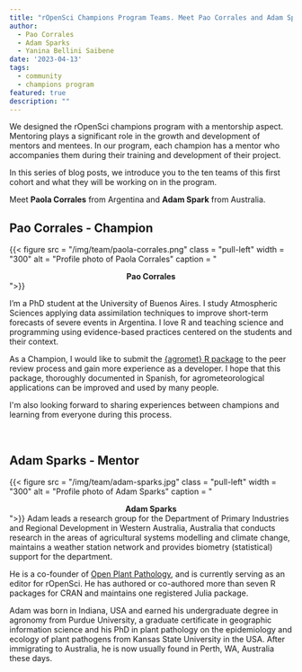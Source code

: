 ```yaml
---
title: "rOpenSci Champions Program Teams. Meet Pao Corrales and Adam Sparks"
author:
  - Pao Corrales
  - Adam Sparks
  - Yanina Bellini Saibene
date: '2023-04-13'
tags:
  - community
  - champions program
featured: true
description: ""
---
```


We designed the rOpenSci champions program with a mentorship aspect. Mentoring plays a significant role in the growth and development of mentors and mentees. In our program, each champion has a mentor who accompanies them during their training and development of their project.

In this series of blog posts, we introduce you to the ten teams of this first cohort and what they will be working on in the program.

Meet **Paola Corrales** from Argentina and **Adam Spark** from Australia.


## Pao Corrales - Champion

{{< figure src = "/img/team/paola-corrales.png" class = "pull-left" width = "300" alt = "Profile photo of Paola Corrales" caption = "<center><strong>Pao Corrales</strong></center>">}}

I’m a PhD student at the University of Buenos Aires. I study Atmospheric Sciences applying data assimilation techniques to improve short-term forecasts of severe events in Argentina. I love R and teaching science and programming using evidence-based practices centered on the students and their context. 

As a Champion, I would like to submit the [{agromet} R package](https://github.com/AgRoMeteorologiaINTA/agromet) to the peer review process and gain more experience as a developer. I hope that this package, thoroughly documented in Spanish, for agrometeorological applications can be improved and used by many people. 

I'm also looking forward to sharing experiences between champions and learning from everyone during this process. 


</br>

## Adam Sparks - Mentor

{{< figure src = "/img/team/adam-sparks.jpg" class = "pull-left" width = "300" alt = "Profile photo of Adam Sparks" caption = "<center><strong>Adam Sparks</strong></center>">}}
Adam leads a research group for the Department of Primary Industries and Regional Development in Western Australia, Australia that conducts research in the areas of agricultural systems modelling and climate change, maintains a weather station network and provides biometry (statistical) support for the department. 

He is a co-founder of [Open Plant Pathology](https://openplantpathology.org/), and is currently serving as an editor for rOpenSci. He has authored or co-authored more than seven R packages for CRAN and maintains one registered Julia package. 

Adam was born in Indiana, USA and earned his undergraduate degree in agronomy from Purdue University, a graduate certificate in geographic information science and his PhD in plant pathology on the epidemiology and ecology of plant pathogens from Kansas State University in the USA. After immigrating to Australia, he is now usually found in Perth, WA, Australia these days.